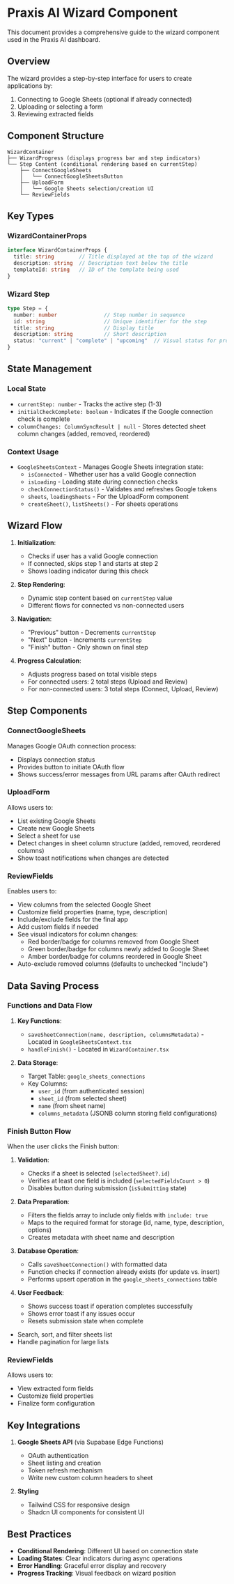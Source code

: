 # Praxis AI Wizard Component

This document provides a comprehensive guide to the wizard component used in the Praxis AI dashboard.

## Overview

The wizard provides a step-by-step interface for users to create applications by:
1. Connecting to Google Sheets (optional if already connected)
2. Uploading or selecting a form
3. Reviewing extracted fields

## Component Structure

```
WizardContainer
├── WizardProgress (displays progress bar and step indicators)
└── Step Content (conditional rendering based on currentStep)
    ├── ConnectGoogleSheets
    │   └── ConnectGoogleSheetsButton
    ├── UploadForm
    │   └── Google Sheets selection/creation UI
    └── ReviewFields
```

## Key Types

### WizardContainerProps

```typescript
interface WizardContainerProps {
  title: string        // Title displayed at the top of the wizard
  description: string  // Description text below the title
  templateId: string   // ID of the template being used
}
```

### Wizard Step

```typescript
type Step = {
  number: number               // Step number in sequence
  id: string                   // Unique identifier for the step
  title: string                // Display title
  description: string          // Short description
  status: "current" | "complete" | "upcoming"  // Visual status for progress indicator
}
```

## State Management

### Local State

- `currentStep: number` - Tracks the active step (1-3)
- `initialCheckComplete: boolean` - Indicates if the Google connection check is complete
- `columnChanges: ColumnSyncResult | null` - Stores detected sheet column changes (added, removed, reordered)

### Context Usage

- `GoogleSheetsContext` - Manages Google Sheets integration state:
  - `isConnected` - Whether user has a valid Google connection
  - `isLoading` - Loading state during connection checks
  - `checkConnectionStatus()` - Validates and refreshes Google tokens
  - `sheets`, `loadingSheets` - For the UploadForm component
  - `createSheet()`, `listSheets()` - For sheets operations

## Wizard Flow

1. **Initialization**:
   - Checks if user has a valid Google connection
   - If connected, skips step 1 and starts at step 2
   - Shows loading indicator during this check

2. **Step Rendering**:
   - Dynamic step content based on `currentStep` value
   - Different flows for connected vs non-connected users

3. **Navigation**:
   - "Previous" button - Decrements `currentStep`
   - "Next" button - Increments `currentStep`
   - "Finish" button - Only shown on final step

4. **Progress Calculation**:
   - Adjusts progress based on total visible steps
   - For connected users: 2 total steps (Upload and Review)
   - For non-connected users: 3 total steps (Connect, Upload, Review)

## Step Components

### ConnectGoogleSheets

Manages Google OAuth connection process:
- Displays connection status
- Provides button to initiate OAuth flow
- Shows success/error messages from URL params after OAuth redirect

### UploadForm

Allows users to:
- List existing Google Sheets
- Create new Google Sheets
- Select a sheet for use
- Detect changes in sheet column structure (added, removed, reordered columns)
- Show toast notifications when changes are detected

### ReviewFields

Enables users to:
- View columns from the selected Google Sheet
- Customize field properties (name, type, description)
- Include/exclude fields for the final app
- Add custom fields if needed
- See visual indicators for column changes:
  - Red border/badge for columns removed from Google Sheet
  - Green border/badge for columns newly added to Google Sheet
  - Amber border/badge for columns reordered in Google Sheet
- Auto-exclude removed columns (defaults to unchecked "Include")

## Data Saving Process

### Functions and Data Flow

1. **Key Functions**:
   - `saveSheetConnection(name, description, columnsMetadata)` - Located in `GoogleSheetsContext.tsx`
   - `handleFinish()` - Located in `WizardContainer.tsx`

2. **Data Storage**:
   - Target Table: `google_sheets_connections`
   - Key Columns: 
     - `user_id` (from authenticated session)
     - `sheet_id` (from selected sheet)
     - `name` (from sheet name)
     - `columns_metadata` (JSONB column storing field configurations)

### Finish Button Flow

When the user clicks the Finish button:

1. **Validation**:
   - Checks if a sheet is selected (`selectedSheet?.id`)
   - Verifies at least one field is included (`selectedFieldsCount > 0`)
   - Disables button during submission (`isSubmitting` state)

2. **Data Preparation**:
   - Filters the fields array to include only fields with `include: true`
   - Maps to the required format for storage (id, name, type, description, options)
   - Creates metadata with sheet name and description

3. **Database Operation**:
   - Calls `saveSheetConnection()` with formatted data
   - Function checks if connection already exists (for update vs. insert)
   - Performs upsert operation in the `google_sheets_connections` table

4. **User Feedback**:
   - Shows success toast if operation completes successfully
   - Shows error toast if any issues occur
   - Resets submission state when complete
- Search, sort, and filter sheets list
- Handle pagination for large lists

### ReviewFields

Allows users to:
- View extracted form fields
- Customize field properties
- Finalize form configuration

## Key Integrations

1. **Google Sheets API** (via Supabase Edge Functions)
   - OAuth authentication
   - Sheet listing and creation
   - Token refresh mechanism
   - Write new custom column headers to sheet

2. **Styling**
   - Tailwind CSS for responsive design
   - Shadcn UI components for consistent UI

## Best Practices

- **Conditional Rendering**: Different UI based on connection state
- **Loading States**: Clear indicators during async operations
- **Error Handling**: Graceful error display and recovery
- **Progress Tracking**: Visual feedback on wizard position